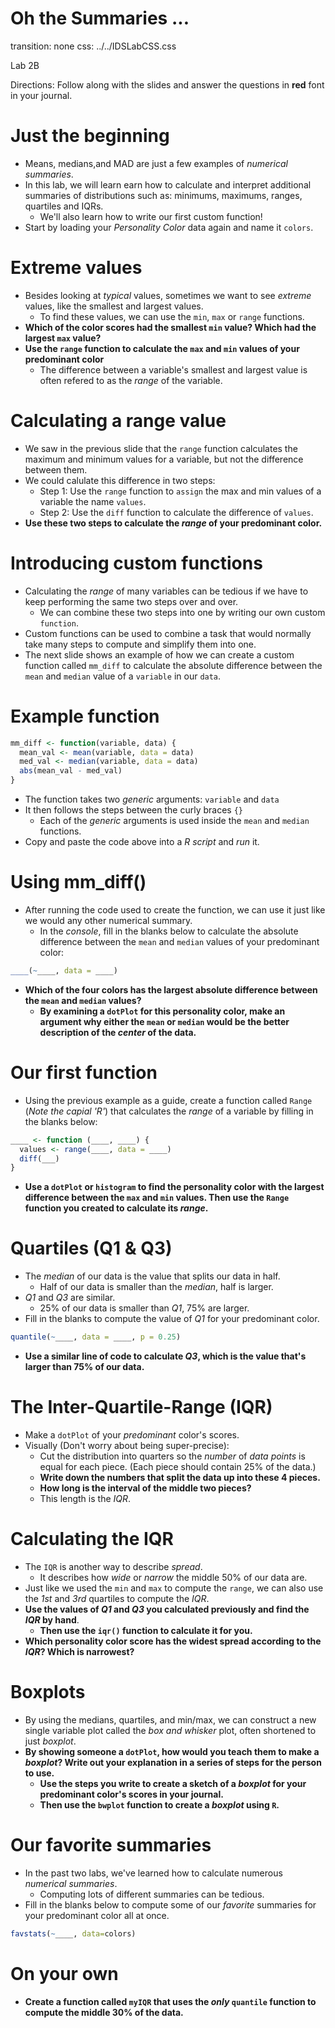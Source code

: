 Oh the Summaries ...
========================================================
transition: none
css: ../../IDSLabCSS.css

Lab 2B

Directions: Follow along with the slides and answer the questions in **red** font in your journal.
 



Just the beginning
=====================

- Means, medians,and MAD are just a few examples of _numerical summaries_.
- In this lab, we will learn earn how to calculate and interpret additional summaries of  distributions such as: minimums, maximums, ranges, quartiles and IQRs. 
    - We'll also learn how to write our first custom function!
- Start by loading your _Personality Color_ data again and name it `colors`.


Extreme values
==================

- Besides looking at _typical_ values, sometimes we want to see _extreme_ values, like the smallest and largest values.
    - To find these values, we can use the `min`, `max` or `range` functions.
- **Which of the color scores had the smallest `min` value? Which had the largest `max` value?**
- **Use the `range` function to calculate the `max` and `min` values of your predominant color**
    - The difference between a variable's smallest and largest value is often refered to as the _range_ of the variable.


Calculating a range value
===

- We saw in the previous slide that the `range` function calculates the maximum and minimum values for a variable, but not the difference between them.
- We could calulate this difference in two steps:
    - Step 1: Use the `range` function to `assign` the max and min values of a variable the name `values`.
    - Step 2: Use the `diff` function to calculate the difference of `values`.
- **Use these two steps to calculate the _range_ of your predominant color.**


Introducing custom functions
===

- Calculating the _range_ of many variables can be tedious if we have to keep performing the same two steps over and over.
    - We can combine these two steps into one by writing our own custom `function`.
- Custom functions can be used to combine a task that would normally take many steps to compute and simplify them into one.
- The next slide shows an example of how we can create a custom function called `mm_diff` to calculate the absolute difference between the `mean` and `median` value of a `variable` in our `data`.

Example function
===


```r
mm_diff <- function(variable, data) {
  mean_val <- mean(variable, data = data)
  med_val <- median(variable, data = data)
  abs(mean_val - med_val)
}
```

- The function takes two _generic_ arguments: `variable` and `data`
- It then follows the steps between the curly braces `{}`
    - Each of the _generic_ arguments is used inside the `mean` and `median` functions.
- Copy and paste the code above into a _R script_ and _run_ it. 

Using mm_diff()
===

- After running the code used to create the function, we can use it just like we would any other numerical summary.
    - In the _console_, fill in the blanks below to calculate the absolute difference between the `mean` and `median` values of your predominant color:

```r
____(~____, data = ____)
```

- **Which of the four colors has the largest absolute difference between the `mean` and `median` values?**
    - **By examining a `dotPlot` for this personality color, make an argument why either the `mean` or `median` would be the better description of the _center_ of the data.**


Our first function
===

- Using the previous example as a guide, create a function called `Range` (_Note the capial 'R'_) that calculates the _range_ of a variable by filling in the blanks below:


```r
____ <- function (____, ____) {
  values <- range(____, data = ____)
  diff(___)
}
```

- **Use a `dotPlot` or `histogram` to find the personality color with the largest difference between the `max` and `min` values. Then use the `Range` function you created to calculate its _range_.**


Quartiles (Q1 & Q3)
=========================

- The _median_ of our data is the value that splits our data in half.
    - Half of our data is smaller than the _median_, half is larger.
- _Q1_ and _Q3_ are similar.
    - 25% of our data is smaller than _Q1_, 75% are larger.
- Fill in the blanks to compute the value of _Q1_ for your predominant color.

```r
quantile(~____, data = ____, p = 0.25)
```

- **Use a similar line of code to calculate _Q3_, which is the value that's larger than 75% of our data.**


The Inter-Quartile-Range (IQR)
===

- Make a `dotPlot` of your _predominant_ color's scores.
- Visually (Don't worry about being super-precise): 
    - Cut the distribution into quarters so the _number_ of _data points_ is equal for each piece. (Each piece should contain 25% of the data.)
    - **Write down the numbers that split the data up into these 4 pieces.**
    - **How long is the interval of the middle two pieces?**
    - This length is the _IQR_.

Calculating the IQR
========================

- The `IQR` is another way to describe _spread_.
    - It describes how _wide_ or _narrow_ the middle 50% of our data are.
- Just like we used the `min` and `max` to compute the `range`, we can also use the _1st_ and _3rd_ quartiles to compute the _IQR_.
- **Use the values of _Q1_ and _Q3_ you calculated previously and find the _IQR_ by hand**.
    - **Then use the `iqr()` function to calculate it for you.**
- **Which personality color score has the widest spread according to the _IQR_? Which is narrowest?**


Boxplots
========

- By using the medians, quartiles, and min/max, we can construct a new single variable plot called the _box and whisker_ plot, often shortened to just _boxplot_.
- **By showing someone a `dotPlot`, how would you teach them to make a _boxplot_? Write out your explanation in a series of steps for the person to use.**
    - **Use the steps you write to create a sketch of a _boxplot_ for your predominant color's scores in your journal.**
    - **Then use the `bwplot` function to create a _boxplot_ using `R`.**
    
Our favorite summaries
=====================

- In the past two labs, we've learned how to calculate numerous _numerical summaries_.
    - Computing lots of different summaries can be tedious.
- Fill in the blanks below to compute some of our _favorite_ summaries for your predominant color all at once.

```r
favstats(~____, data=colors)
```

On your own
===

- **Create a function called `myIQR` that uses the _only_ `quantile` function to compute the middle 30% of the data.**




